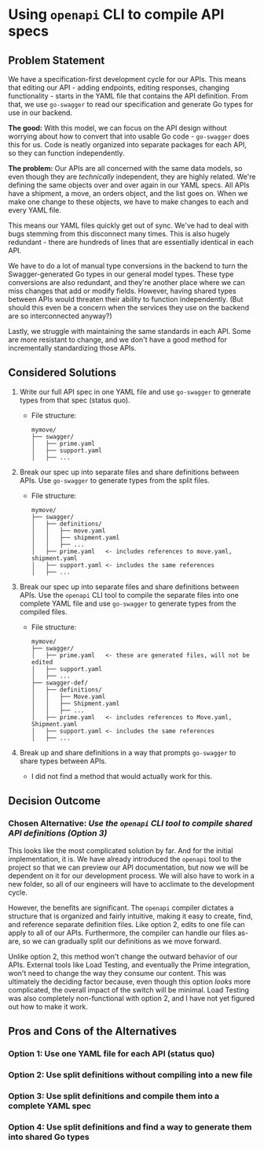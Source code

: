 # Using `openapi` CLI to compile API specs

## Problem Statement

We have a specification-first development cycle for our APIs. This means that editing our API - adding endpoints,
editing responses, changing functionality - starts in the YAML file that contains the API definition. From that, we use
`go-swagger` to read our specification and generate Go types for use in our backend.

**The good:** With this model, we can focus on the API design without worrying about how to convert that into usable Go
code - `go-swagger` does this for us. Code is neatly organized into separate packages for each API, so they can function
independently.

**The problem:** Our APIs are all concerned with the same data models, so even though they are _technically_
independent, they are highly related. We're defining the same objects over and over again in our YAML specs. All APIs
have a shipment, a move, an orders object, and the list goes on. When we make one change to these objects, we have to
make changes to each and every YAML file.

This means our YAML files quickly get out of sync. We've had to deal with bugs stemming from this disconnect many times.
This is also hugely redundant - there are hundreds of lines that are essentially identical in each API.

We have to do a lot of manual type conversions in the backend to turn the Swagger-generated Go types in our general
model types. These type conversions are also redundant, and they're another place where we can miss changes that add or
modify fields. However, having shared types between APIs would threaten their ability to function independently. (But
should this even be a concern when the services they use on the backend are so interconnected anyway?)

Lastly, we struggle with maintaining the same standards in each API. Some are more resistant to change, and we don't
have a good method for incrementally standardizing those APIs.

## Considered Solutions

1. Write our full API spec in one YAML file and use `go-swagger` to generate types from that spec (status quo).
   - File structure:

     ```text
     mymove/
     ├── swagger/
     │   ├── prime.yaml
     │   ├── support.yaml
     │   ├── ...
     ```

2. Break our spec up into separate files and share definitions between APIs. Use `go-swagger` to generate types from
the split files.
   - File structure:

     ```text
     mymove/
     ├── swagger/
     │   ├── definitions/
     │   │   ├── move.yaml
     │   │   ├── shipment.yaml
     │   │   ├── ...
     │   ├── prime.yaml   <- includes references to move.yaml, shipment.yaml
     │   ├── support.yaml <- includes the same references
     │   ├── ...
     ```

3. Break our spec up into separate files and share definitions between APIs. Use the `openapi` CLI tool to compile the
separate files into one complete YAML file and use `go-swagger` to generate types from the compiled files.
   - File structure:

     ```text
     mymove/
     ├── swagger/
     │   ├── prime.yaml   <- these are generated files, will not be edited
     │   ├── support.yaml
     │   ├── ...
     ├── swagger-def/
     │   ├── definitions/
     │   │   ├── Move.yaml
     │   │   ├── Shipment.yaml
     │   │   ├── ...
     │   ├── prime.yaml   <- includes references to Move.yaml, Shipment.yaml
     │   ├── support.yaml <- includes the same references
     │   ├── ...
     ```

4. Break up and share definitions in a way that prompts `go-swagger` to share types between APIs.
   - I did not find a method that would actually work for this.

## Decision Outcome

### Chosen Alternative: _Use the `openapi` CLI tool to compile shared API definitions (Option 3)_

This looks like the most complicated solution by far. And for the initial implementation, it is. We have already
introduced the `openapi` tool to the project so that we can preview our API documentation, but now we will be dependent
on it for our development process. We will also have to work in a new folder, so all of our engineers will have to
acclimate to the development cycle.

However, the benefits are significant. The `openapi` compiler dictates a structure that is organized and fairly
intuitive, making it easy to create, find, and reference separate definition files. Like option 2, edits to one file can
apply to all of our APIs. Furthermore, the compiler can handle our files as-are, so we can gradually split our
definitions as we move forward.

Unlike option 2, this method won't change the outward behavior of our APIs. External tools like Load Testing, and
eventually the Prime integration, won't need to change the way they consume our content. This was ultimately the
deciding factor because, even though this option _looks_ more complicated, the overall impact of the switch will be
minimal. Load Testing was also completely non-functional with option 2, and I have not yet figured out how to make it
work.

## Pros and Cons of the Alternatives

### Option 1: Use one YAML file for each API (status quo)

### Option 2: Use split definitions without compiling into a new file

### Option 3: Use split definitions and compile them into a complete YAML spec

### Option 4: Use split definitions and find a way to generate them into shared Go types
